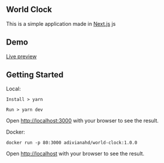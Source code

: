 ## World Clock

This is a simple application made in [Next.js](https://nextjs.org/) js 


## Demo

[Live preview](https://world-clock.astridhd.com/)



## Getting Started

Local:

```
Install > yarn

Run > yarn dev
```
Open [http://localhost:3000](http://localhost:3000) with your browser to see the result.


Docker:

```
docker run -p 80:3000 adivianahd/world-clock:1.0.0

```
Open [http://localhost](http://localhost) with your browser to see the result.



